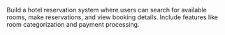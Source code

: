 Build a hotel reservation system where users can
search for available rooms, make reservations, and view
booking details. Include features like room
categorization and payment processing.
